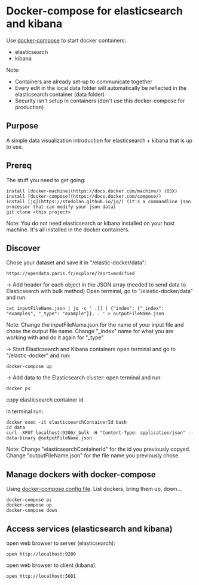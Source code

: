 
# Docker-compose for elasticsearch and kibana

Use [docker-compose](https://docs.docker.com/compose/) to start docker containers:

 - elasticsearch
 - kibana

Note:  
* Containers are already set-up to communicate together  
* Every edit in the local data folder will automatically be reflected in the elasticsearch container (data folder)   
* Security isn't setup in containers (don't use this docker-compose for production)   
            

## Purpose

A simple data visualization introduction for elasticsearch + kibana that is up to use.


## Prereq

The stuff you need to get going:

    install [docker-machine](https://docs.docker.com/machine/) (OSX)
    install [docker-compose](https://docs.docker.com/compose/)
    install [jq](https://stedolan.github.io/jq/) (it's a commandline json processor that can modify your json data)
    git clone <this project>
        
Note: You do not need elasticsearch or kibana installed on your host machine. It's all installed in the docker containers.    


## Discover

Chose your dataset and save it in "/elastic-docker/data":

    https://opendata.paris.fr/explore/?sort=modified

-> Add header for each object in the JSON array (needed to send data to Elasticsearch with bulk method)
Open terminal, go to "/elastic-docker/data" and run:

    cat inputFileName.json | jq -c ' .[] | {"index": {"_index": "examples", "_type": "example"}}, . ' > outputFileName.json

Note: Change the inputFileName.json for the name of your input file and chose the output file name. Change "_index" name for what you are working with and do it again for "_type"

-> Start Elasticsearch and Kibana containers
open terminal and go to "/elastic-docker" and run:
  
    docker-compose up

-> Add data to the Elasticsearch cluster:
open terminal and run: 

    docker ps 

copy elasticsearch container id 

in terminal run: 

    docker exec -it elasticsearchContainerId bash
    cd data
    curl -XPUT localhost:9200/_bulk -H "Content-Type: application/json" --data-binary @outputFileName.json

Note: Change "elasticsearchContainerId" for the id you previously copyed. Change "outputFileName.json" for the file name you previously chose.


## Manage dockers with docker-compose

Using [docker-compose config file](./docker-compose.yml). List dockers, bring them up, down...

    docker-compose ps
    docker-compose up
    docker-compose down


## Access services (elasticsearch and kibana)

open web browser to server (elasticsearch):

    open http://localhost:9200
    
open web browser to client (kibana):    
    
    open http://localhost:5601
